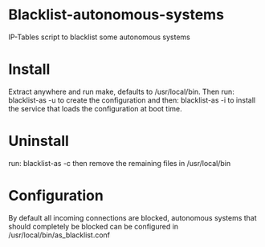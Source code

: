 # Blacklist-autonomous-systems
IP-Tables script to blacklist some autonomous systems

# Install
Extract anywhere and run make, defaults to /usr/local/bin.
Then run: blacklist-as -u
to create the configuration and then:
blacklist-as -i
to install the service that loads the configuration at boot time.

# Uninstall
run: blacklist-as -c 
then remove the remaining files in /usr/local/bin

# Configuration
By default all incoming connections are blocked, autonomous systems that should completely be blocked can be configured in /usr/local/bin/as_blacklist.conf
